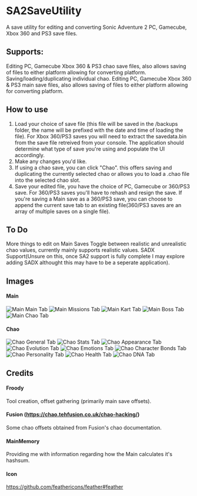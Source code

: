 # SA2SaveUtility
A save utility for editing and converting Sonic Adventure 2 PC, Gamecube, Xbox 360 and PS3 save files.

## Supports:
Editing PC, Gamecube Xbox 360 & PS3 chao save files, also allows saving of files to either platform allowing for converting platform.
Saving/loading/duplicating individual chao.
Editing PC, Gamecube Xbox 360 & PS3 main save files, also allows saving of files to either platform allowing for converting platform.

## How to use
1. Load your choice of save file (this file will be saved in the /backups folder, the name will be prefixed with the date and time of loading the file). For Xbox 360/PS3 saves you will need to extract the savedata.bin from the save file retreived from your console. The application should determine what type of save you're using and populate the UI accordingly.
2. Make any changes you'd like.
3. If using a chao save, you can click "Chao". this offers saving and duplicating the currently selected chao or allows you to load a .chao file into the selected chao slot.
4. Save your edited file, you have the choice of PC, Gamecube or 360/PS3 save. For 360/PS3 saves you'll have to rehash and resign the save. If you're saving a Main save as a 360/PS3 save, you can choose to append the current save tab to an existing file(360/PS3 saves are an array of multiple saves on a single file).

## To Do
More things to edit on Main Saves
Toggle between realistic and unrealistic chao values, currently mainly supports realistic values.
SADX Support(Unsure on this, once SA2 support is fully complete I may explore adding SADX althought this may have to be a seperate application).

## Images
#### Main
![Main Main Tab](https://dev.froody.tech/SA2SaveUtility/img/Main_Main2.png)
![Main Missions Tab](https://dev.froody.tech/SA2SaveUtility/img/Main_Missions.png)
![Main Kart Tab](https://dev.froody.tech/SA2SaveUtility/img/Main_Kart.png)
![Main Boss Tab](https://dev.froody.tech/SA2SaveUtility/img/Main_Boss.png)
![Main Chao Tab](https://dev.froody.tech/SA2SaveUtility/img/Main_Chao.png)
#### Chao
![Chao General Tab](https://dev.froody.tech/SA2SaveUtility/img/Chao_General.png)
![Chao Stats Tab](https://dev.froody.tech/SA2SaveUtility/img/Chao_Stats.png)
![Chao Appearance Tab](https://dev.froody.tech/SA2SaveUtility/img/Chao_Appearance.png)
![Chao Evolution Tab](https://dev.froody.tech/SA2SaveUtility/img/Chao_Evolution.png)
![Chao Emotions Tab](https://dev.froody.tech/SA2SaveUtility/img/Chao_Emotions.png)
![Chao Character Bonds Tab](https://dev.froody.tech/SA2SaveUtility/img/Chao_CharacterBonds.png)
![Chao Personality Tab](https://dev.froody.tech/SA2SaveUtility/img/Chao_Personality.png)
![Chao Health Tab](https://dev.froody.tech/SA2SaveUtility/img/Chao_Health.png)
![Chao DNA Tab](https://dev.froody.tech/SA2SaveUtility/img/Chao_DNA.png)

## Credits
#### Froody
Tool creation, offset gathering (primarily main save offsets).
#### Fusion (https://chao.tehfusion.co.uk/chao-hacking/)
Some chao offsets obtained from Fusion's chao documentation.
#### MainMemory
Providing me with information regarding how the Main calculates it's hashsum.
#### Icon
https://github.com/feathericons/feather#feather
